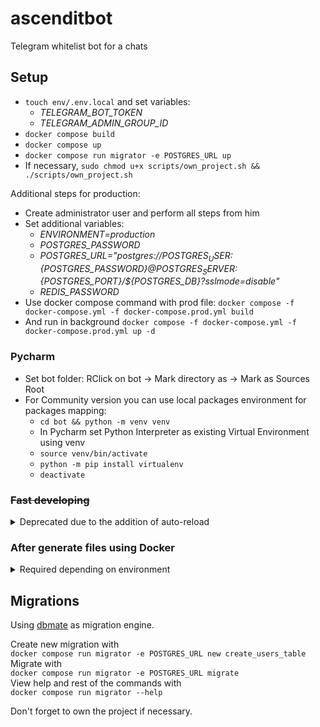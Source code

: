 # ascenditbot
Telegram whitelist bot for a chats

## Setup

- `touch env/.env.local` and set variables:
  - *TELEGRAM_BOT_TOKEN*
  - *TELEGRAM_ADMIN_GROUP_ID*
- `docker compose build`
- `docker compose up`
- `docker compose run migrator -e POSTGRES_URL up`
- If necessary, `sudo chmod u+x scripts/own_project.sh && ./scripts/own_project.sh`

Additional steps for production:
- Create administrator user and perform all steps from him
- Set additional variables:
  - *ENVIRONMENT=production*
  - *POSTGRES_PASSWORD*
  - *POSTGRES_URL="postgres://${POSTGRES_USER}:${POSTGRES_PASSWORD}@${POSTGRES_SERVER}:${POSTGRES_PORT}/${POSTGRES_DB}?sslmode=disable"*
  - *REDIS_PASSWORD*
- Use docker compose command with prod file: `docker compose -f docker-compose.yml -f docker-compose.prod.yml build`
- And run in background `docker compose -f docker-compose.yml -f docker-compose.prod.yml up -d`

### Pycharm
- Set bot folder: RClick on bot -> Mark directory as -> Mark as Sources Root
- For Community version you can use local packages environment for packages mapping:
  - `cd bot && python -m venv venv`
  - In Pycharm set Python Interpreter as existing Virtual Environment using venv
  - `source venv/bin/activate`
  - `python -m pip install virtualenv`
  - `deactivate`

### ~~Fast developing~~
<details>
  <summary>Deprecated due to the addition of auto-reload</summary>
  Run compose and stop the bot container<br>
  <code>docker compose up</code><br>
  Then in new terminal run<br>
  <code>docker compose stop -t 1 bot && docker compose run --rm -p 3000:3000 bot</code><br>  
  Works like a ⚡️
</details>

### After generate files using Docker
<details>
  <summary>Required depending on environment</summary>
  Because Docker may run as root, you may need to take ownership of the project files after they are created from containers.<br>
  For example, when creating a new migration with migrator.<br>
  To do so, use  
  <code>./scripts/own_project.sh</code>
</details>

## Migrations
Using [dbmate](https://github.com/amacneil/dbmate)
as migration engine.

Create new migration with  
`docker compose run migrator -e POSTGRES_URL new create_users_table`  
Migrate with  
`docker compose run migrator -e POSTGRES_URL migrate`  
View help and rest of the commands with  
`docker compose run migrator --help`

Don't forget to own the project if necessary.

